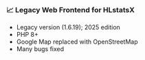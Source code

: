 ### 📈 Legacy Web Frontend for HLstatsX
- Legacy version (1.6.19); 2025 edition
- PHP 8+
- Google Map replaced with OpenStreetMap
- Many bugs fixed
